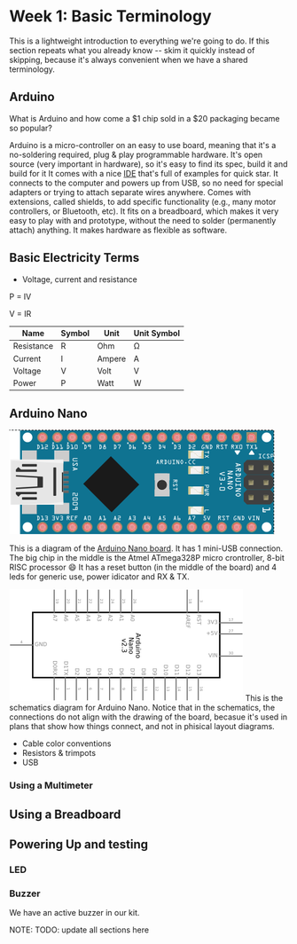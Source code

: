 # Week 1: Basic Terminology

This is a lightweight introduction to everything we're going to do. If this section repeats what you already know -- skim it quickly instead of skipping, because it's always convenient when we have a shared terminology.

## Arduino
What is Arduino and how come a $1 chip sold in a $20 packaging became so popular?

Arduino is a micro-controller on an easy to use board, meaning that it's a no-soldering required, plug & play programmable hardware.
It's open source (very important in hardware), so it's easy to find its spec, build it and build for it
It comes with a nice [IDE](https://www.arduino.cc/en/Main/Software) that's full of examples for quick star.
It connects to the computer and powers up from USB, so no need for special adapters or trying to attach separate wires anywhere.
Comes with extensions, called shields, to add specific functionality (e.g., many motor controllers, or Bluetooth, etc).
It fits on a breadboard, which makes it very easy to play with and prototype, without the need to solder (permanently attach) anything. It makes hardware as flexible as software.

## Basic Electricity Terms
- Voltage, current and resistance

P = IV

V = IR

Name | Symbol | Unit | Unit Symbol
---- | -------|------|------------
Resistance | R | Ohm | Ω
Current | I | Ampere | A
Voltage | V | Volt | V
Power | P | Watt | W



## Arduino Nano
![](arduino_nano.png?raw=true)

This is a diagram of the [Arduino Nano board](https://store.arduino.cc/usa/arduino-nano). It has 1 mini-USB connection.
The big chip in the middle is the Atmel ATmega328P micro crontroller, 8-bit RISC processor :smile:
It has a reset button (in the middle of the board) and 4 leds for generic use, power idicator and RX & TX.



![](arduino_nano_schematics.png?raw=true)
This is the schematics diagram for Arduino Nano. Notice that in the schematics, the connections do not align with the drawing of the board, becasue it's used in plans that show how things connect, and not in phisical layout diagrams.




- Cable color conventions
- Resistors & trimpots
- USB
### Using a Multimeter

## Using a Breadboard

## Powering Up and testing
### LED
### Buzzer
We have an active buzzer in our kit.



NOTE:
TODO: update all sections here
